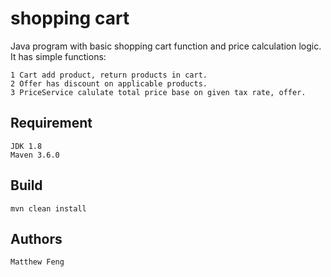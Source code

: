 # shopping cart
Java program with basic shopping cart function and price calculation logic. 
It has simple functions: 

    1 Cart add product, return products in cart.
    2 Offer has discount on applicable products.
    3 PriceService calulate total price base on given tax rate, offer.

## Requirement

    JDK 1.8
    Maven 3.6.0

## Build

    mvn clean install
    
## Authors

    Matthew Feng
    
